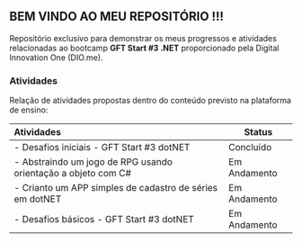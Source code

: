 ## BEM VINDO AO MEU REPOSITÓRIO !!!

Repositório exclusivo para demonstrar os meus progressos e atividades relacionadas ao bootcamp **GFT Start #3 .NET** proporcionado pela Digital Innovation One (DIO.me).

### Atividades

Relação de atividades propostas dentro do conteúdo previsto na  plataforma de ensino:

|  Atividades                               | Status       |
| :--------------------------------------- | ------------ |
| - Desafios iniciais - GFT Start #3 dotNET | Concluído |
| - Abstraindo um jogo de RPG usando orientação a objeto com C# | Em Andamento |
| - Crianto um APP simples de cadastro de séries em dotNET | Em Andamento |
| - Desafios básicos - GFT Start #3 dotNET | Em Andamento |
